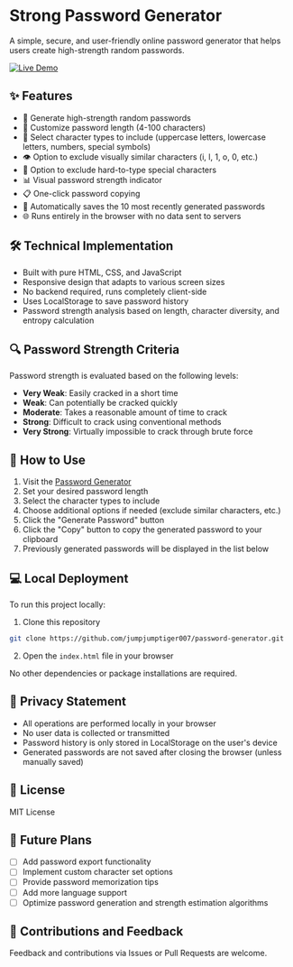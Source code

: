 # Strong Password Generator

A simple, secure, and user-friendly online password generator that helps users create high-strength random passwords.

[![Live Demo](https://img.shields.io/badge/Live%20Demo-View%20Visualization-blue?style=for-the-badge&logo=react)](https://yliu.tech/projects/password-generator/)

## ✨ Features

- 🔐 Generate high-strength random passwords
- 📏 Customize password length (4-100 characters)
- 🔡 Select character types to include (uppercase letters, lowercase letters, numbers, special symbols)
- 👁️ Option to exclude visually similar characters (i, l, 1, o, 0, etc.)
- 🚫 Option to exclude hard-to-type special characters
- 📊 Visual password strength indicator
- 📋 One-click password copying
- 💾 Automatically saves the 10 most recently generated passwords
- 🌐 Runs entirely in the browser with no data sent to servers

## 🛠️ Technical Implementation

- Built with pure HTML, CSS, and JavaScript
- Responsive design that adapts to various screen sizes
- No backend required, runs completely client-side
- Uses LocalStorage to save password history
- Password strength analysis based on length, character diversity, and entropy calculation

## 🔍 Password Strength Criteria

Password strength is evaluated based on the following levels:

- **Very Weak**: Easily cracked in a short time
- **Weak**: Can potentially be cracked quickly
- **Moderate**: Takes a reasonable amount of time to crack
- **Strong**: Difficult to crack using conventional methods
- **Very Strong**: Virtually impossible to crack through brute force

## 🚀 How to Use

1. Visit the [Password Generator](https://yliu.tech/password-generator/)
2. Set your desired password length
3. Select the character types to include
4. Choose additional options if needed (exclude similar characters, etc.)
5. Click the "Generate Password" button
6. Click the "Copy" button to copy the generated password to your clipboard
7. Previously generated passwords will be displayed in the list below

## 💻 Local Deployment

To run this project locally:

1. Clone this repository
```bash
git clone https://github.com/jumpjumptiger007/password-generator.git
```

2. Open the `index.html` file in your browser

No other dependencies or package installations are required.

## 📝 Privacy Statement

- All operations are performed locally in your browser
- No user data is collected or transmitted
- Password history is only stored in LocalStorage on the user's device
- Generated passwords are not saved after closing the browser (unless manually saved)

## 📜 License

MIT License

## 🔮 Future Plans

- [ ] Add password export functionality
- [ ] Implement custom character set options
- [ ] Provide password memorization tips
- [ ] Add more language support
- [ ] Optimize password generation and strength estimation algorithms

## 🙏 Contributions and Feedback

Feedback and contributions via Issues or Pull Requests are welcome.
